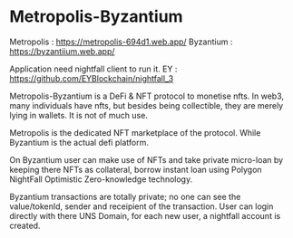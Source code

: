 # Metropolis-Byzantium

Metropolis : https://metropolis-694d1.web.app/
Byzantium : https://byzantiium.web.app/

Application need nightfall client to run it.
EY : https://github.com/EYBlockchain/nightfall_3

Metropolis-Byzantium is a DeFi & NFT protocol to monetise nfts. In web3, many individuals have
nfts, but besides being collectible, they are merely lying in wallets. It is not of much use.

Metropolis is the dedicated NFT marketplace of the protocol. While Byzantium is the actual
defi platform.

On Byzantium user can make use of NFTs and take private micro-loan by keeping there NFTs as
collateral, borrow instant loan using Polygon NightFall Optimistic Zero-knowledge technology.

Byzantium transactions are totally private; no one can see the value/tokenId, sender and
receipient of the transaction.
User can login directly with there UNS Domain, for each new user, a nightfall account is
created.


